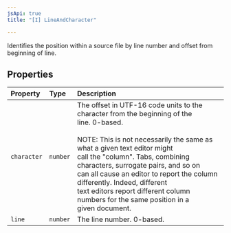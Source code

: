 ```yaml
---
jsApi: true
title: "[I] LineAndCharacter"

---
```

Identifies the position within a source file by line number and offset from
beginning of line.

## Properties

| Property | Type | Description |
| :------ | :------ | :------ |
| `character` | `number` | The offset in UTF-16 code units to the character from the beginning of the<br />line. 0-based.<br /><br />NOTE: This is not necessarily the same as what a given text editor might<br />call the "column". Tabs, combining characters, surrogate pairs, and so on<br />can all cause an editor to report the column differently. Indeed, different<br />text editors report different column numbers for the same position in a<br />given document. |
| `line` | `number` | The line number. 0-based. |
